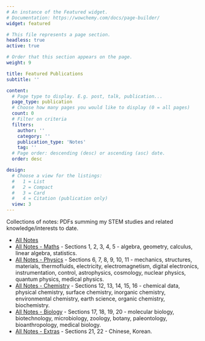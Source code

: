 ```yaml
---
# An instance of the Featured widget.
# Documentation: https://wowchemy.com/docs/page-builder/
widget: featured

# This file represents a page section.
headless: true
active: true

# Order that this section appears on the page.
weight: 9

title: Featured Publications
subtitle: ''

content:
  # Page type to display. E.g. post, talk, publication...
  page_type: publication
  # Choose how many pages you would like to display (0 = all pages)
  count: 0
  # Filter on criteria
  filters:
    author: ''
    category: ''
    publication_type: 'Notes'
    tag: ''
  # Page order: descending (desc) or ascending (asc) date.
  order: desc

design:
  # Choose a view for the listings:
  #   1 = List
  #   2 = Compact
  #   3 = Card
  #   4 = Citation (publication only)
  view: 3
---
```


Collections of notes: PDFs summing my STEM studies and related knowledge/interests to date.

- [All Notes](/uploads/All%20STEM%20Notes.pdf)
- [All Notes - Maths](/uploads/All%20Notes%20-%20Maths.pdf) - Sections 1, 2, 3, 4, 5 - algebra, geometry, calculus, linear algebra, statistics.
- [All Notes - Physics](/uploads/All%20Notes%20-%20Physics.pdf) - Sections 6, 7, 8, 9, 10, 11 - mechanics, structures, materials, thermofluids, electricity, electromagnetism, digital electronics, instrumentation, control, astrophysics, cosmology, nuclear physics, quantum physics, medical physics.
- [All Notes - Chemistry](/uploads/All%20Notes%20-%20Chemistry.pdf) - Sections 12, 13, 14, 15, 16 - chemical data, physical chemistry, surface chemistry, inorganic chemistry, environmental chemistry, earth science, organic chemistry, biochemistry.
- [All Notes - Biology](/uploads/All%20Notes%20-%20Biology.pdf) - Sections 17, 18, 19, 20 - molecular biology, biotechnology, microbiology, zoology, botany, paleontology, bioanthropology, medical biology.
- [All Notes - Extras](/uploads/All%20Notes%20-%20Extras.pdf) - Sections 21, 22 - Chinese, Korean.